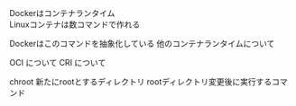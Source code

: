 
Dockerはコンテナランタイム  
Linuxコンテナは数コマンドで作れる  


Dockerはこのコマンドを抽象化している
他のコンテナランタイムについて

OCI について
CRI について

chroot 新たにrootとするディレクトリ rootディレクトリ変更後に実行するコマンド



